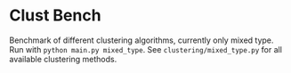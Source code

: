 # Clust Bench

Benchmark of different clustering algorithms, currently only mixed type.
Run with `python main.py mixed_type`. See `clustering/mixed_type.py` for all available clustering methods.
